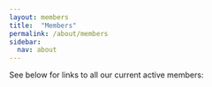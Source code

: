 ```yaml
---
layout: members
title:  "Members"
permalink: /about/members
sidebar:
  nav: about
---
```


See below for links to all our current active members:

